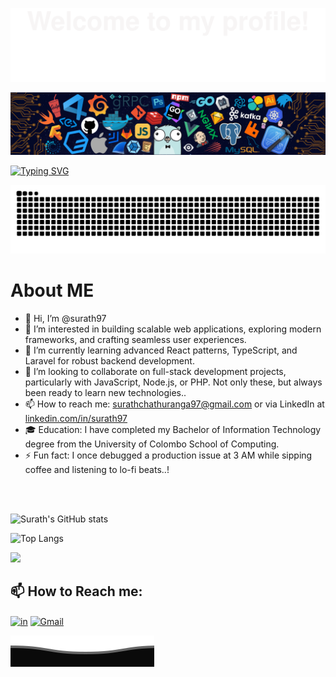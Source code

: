 ![](assets/Bottom_up.svg)

<!--   my-header-img -->
![](./src/header_.png)

<!--   my-ticker -->    
[![Typing SVG](https://readme-typing-svg.herokuapp.com?font=Fira+Code&pause=801&center=true&vCenter=true&width=600&lines=Hi+there+%F0%9F%91%8B%2C+I'm+Surath+Chathuranga+;Welcome+to+my+profile;Over+2+years+of+programming+experience;Always+learning+new+things;Full-stack+developer;But+front-end+enthusiast;Love+Coffee+%E2%98%95)](https://git.io/typing-svg)

<!-- snake game -->
![snake gif](https://github.com/surath97/surath97/blob/output/github-snake-dark.svg)


# About ME

- 👋 Hi, I’m @surath97
- 👀 I’m interested in building scalable web applications, exploring modern frameworks, and crafting seamless user experiences.
- 🌱 I’m currently learning advanced React patterns, TypeScript, and Laravel for robust backend development.
- 💞️ I’m looking to collaborate on full-stack development projects, particularly with JavaScript, Node.js, or PHP. Not only these, but always been ready to learn new technologies..
- 📫 How to reach me: surathchathuranga97@gmail.com or via LinkedIn at [linkedin.com/in/surath97](https://www.linkedin.com/in/surath97/)
- 🎓 Education: I have completed my Bachelor of Information Technology degree from the University of Colombo School of Computing.
- ⚡ Fun fact: I once debugged a production issue at 3 AM while sipping coffee and listening to lo-fi beats..!
 <br />
 <br />

<!-- Github Status -->
![Surath's GitHub stats](https://github-readme-stats.vercel.app/api?username=surath97&show_icons=true&theme=radical)

<!-- Language card -->
![Top Langs](https://github-readme-stats.vercel.app/api/top-langs/?username=surath97&layout=donut)

<!-- Github streak -->
<img src="https://github-readme-streak-stats.herokuapp.com/?user=surath97"></img>

## **📫 How to Reach me:**
<p align="left">
<!-- <a href="https://twitter.com/noname85071193" target="blank"><img align="center" src="https://raw.githubusercontent.com/BEPb/BEPb/master/assets/twitter.svg" alt="BEPb" height="30" width="30" /></a> -->
<a href="https://www.linkedin.com/in/surath97" target="blank"><img align="center" src="https://raw.githubusercontent.com/BEPb/BEPb/master/assets/linkedin.svg" alt="in" height="40" width="40" /></a>
<a href="mailto:surathchathuranga97@gmail.com" target="blank"><img align="center" src="https://raw.githubusercontent.com/BEPb/BEPb/master/assets/gmail.svg" alt="Gmail" height="40" width="40" /></a>
<!-- <a href="https://api.whatsapp.com/send?phone=+375333333355" alt="Connect on Whatsapp"> <img src="https://img.shields.io/badge/WHATSAPP-%2325D366.svg?&style=for-the-badge&logo=whatsapp&logoColor=white" /> </a> -->
</p>


<!---
surath97/surath97 is a ✨ special ✨ repository because its `README.md` (this file) appears on your GitHub profile.
You can click the Preview link to take a look at your changes.
--->





![](assets/Bottom_down.svg)
